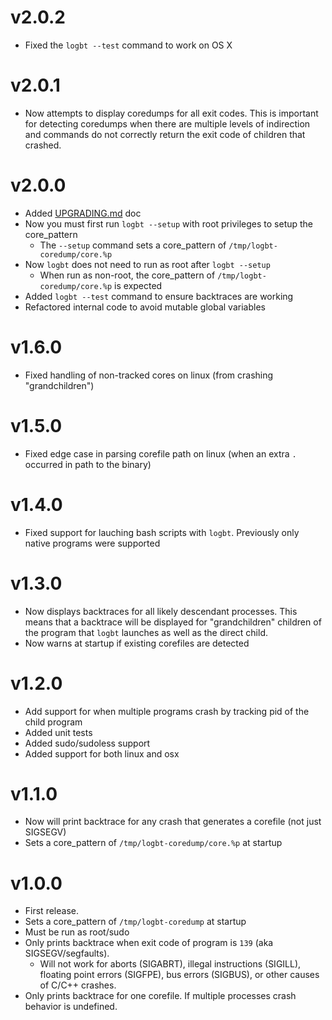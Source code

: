 # v2.0.2

 - Fixed the `logbt --test` command to work on OS X

# v2.0.1

 - Now attempts to display coredumps for all exit codes. This is important for detecting coredumps
   when there are multiple levels of indirection and commands do not correctly return the exit code
   of children that crashed.

# v2.0.0

 - Added [UPGRADING.md](UPGRADING.md) doc
 - Now you must first run `logbt --setup` with root privileges to setup the core_pattern
   - The `--setup` command sets a core_pattern of `/tmp/logbt-coredump/core.%p`
 - Now `logbt` does not need to run as root after `logbt --setup`
   - When run as non-root, the core_pattern of `/tmp/logbt-coredump/core.%p` is expected
 - Added `logbt --test` command to ensure backtraces are working
 - Refactored internal code to avoid mutable global variables

# v1.6.0

 - Fixed handling of non-tracked cores on linux (from crashing "grandchildren")

# v1.5.0

 - Fixed edge case in parsing corefile path on linux (when an extra `.` occurred in path to the binary)

# v1.4.0

 - Fixed support for lauching bash scripts with `logbt`. Previously only native programs were supported

# v1.3.0

 - Now displays backtraces for all likely descendant processes. This means that
   a backtrace will be displayed for "grandchildren" children of the
   program that `logbt` launches as well as the direct child.
 - Now warns at startup if existing corefiles are detected

# v1.2.0

 - Add support for when multiple programs crash by tracking pid of the child program
 - Added unit tests
 - Added sudo/sudoless support
 - Added support for both linux and osx

# v1.1.0

 - Now will print backtrace for any crash that generates a corefile (not just SIGSEGV)
 - Sets a core_pattern of `/tmp/logbt-coredump/core.%p` at startup

# v1.0.0

 - First release.
 - Sets a core_pattern of `/tmp/logbt-coredump` at startup
 - Must be run as root/sudo
 - Only prints backtrace when exit code of program is `139` (aka SIGSEGV/segfaults).
    - Will not work for aborts (SIGABRT), illegal instructions (SIGILL), floating point errors (SIGFPE), bus errors (SIGBUS), or other causes of C/C++ crashes.
 - Only prints backtrace for one corefile. If multiple processes crash behavior is undefined.

